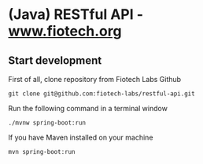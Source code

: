 # (Java) RESTful API - www.fiotech.org

## Start development

First of all, clone repository from Fiotech Labs Github

```
git clone git@github.com:fiotech-labs/restful-api.git
```

Run the following command in a terminal window

```
./mvnw spring-boot:run
```

If you have Maven installed on your machine

```
mvn spring-boot:run
```
